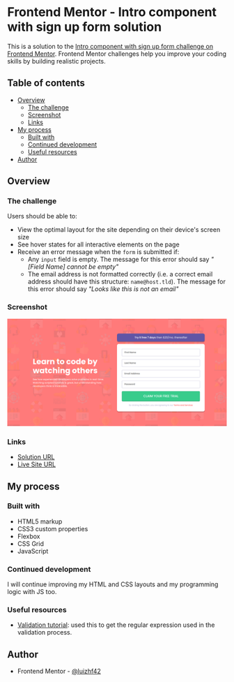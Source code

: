 # Frontend Mentor - Intro component with sign up form solution

This is a solution to the [Intro component with sign up form challenge on Frontend Mentor](https://www.frontendmentor.io/challenges/intro-component-with-signup-form-5cf91bd49edda32581d28fd1). Frontend Mentor challenges help you improve your coding skills by building realistic projects. 

## Table of contents

- [Overview](#overview)
  - [The challenge](#the-challenge)
  - [Screenshot](#screenshot)
  - [Links](#links)
- [My process](#my-process)
  - [Built with](#built-with)
  - [Continued development](#continued-development)
  - [Useful resources](#useful-resources)
- [Author](#author)

## Overview

### The challenge

Users should be able to:

- View the optimal layout for the site depending on their device's screen size
- See hover states for all interactive elements on the page
- Receive an error message when the `form` is submitted if:
  - Any `input` field is empty. The message for this error should say *"[Field Name] cannot be empty"*
  - The email address is not formatted correctly (i.e. a correct email address should have this structure: `name@host.tld`). The message for this error should say *"Looks like this is not an email"*

### Screenshot

![](assets/images/screenshot.png)

### Links

- [Solution URL](https://www.frontendmentor.io/solutions/intro-component-w-signup-form-using-html-and-css-EE3k_SWCM)
- [Live Site URL](https://luizhf42.github.io/intro-component-with-sign-up-form-master)

## My process

### Built with

- HTML5 markup
- CSS3 custom properties
- Flexbox
- CSS Grid
- JavaScript

### Continued development

I will continue improving my HTML and CSS layouts and my programming logic with JS too.

### Useful resources

- [Validation tutorial](https://www.simplilearn.com/tutorials/javascript-tutorial/email-validation-in-javascript): used this to get the regular expression used in the validation process.

## Author

- Frontend Mentor - [@luizhf42](https://www.frontendmentor.io/profile/luizhf42)
